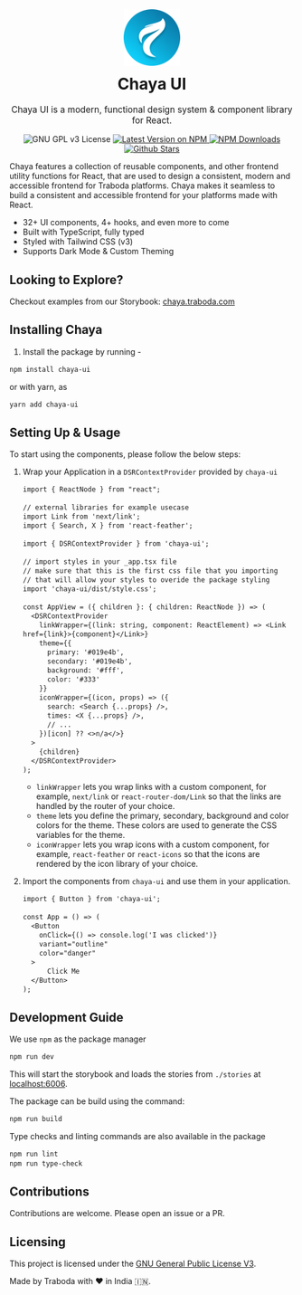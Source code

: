 <div align="center">
    <img src="/.storybook/public/chaya-icon.svg" height="100" alt="ChayaUI" />
    <h1 style="margin-top: 12px">Chaya UI</h1>
    <p style="font-size: 110%">Chaya UI is a modern, functional design system & component library for React.</p>
    <div align="center">
      <img alt="GNU GPL v3 License" src="https://img.shields.io/github/license/traboda/chaya?style=for-the-badge"/>
      <a href="https://www.npmjs.com/package/chaya-ui">
        <img alt="Latest Version on NPM" src="https://img.shields.io/npm/v/chaya-ui.svg?style=for-the-badge"/>
      </a>
      <a href="https://www.npmjs.com/package/chaya-ui">
        <img alt="NPM Downloads" src="https://img.shields.io/npm/dm/chaya-ui.svg?style=for-the-badge"/>
      </a>
      <a href="https://github.com/traboda/chaya/stargazers">
        <img alt="Github Stars" src="https://img.shields.io/github/stars/traboda/chaya?style=for-the-badge" />
      </a>
    </div>
</div>

Chaya features a collection of reusable components, and other frontend utility functions for React, 
that are used to design a consistent, modern and accessible frontend for Traboda platforms.
Chaya makes it seamless to build a consistent and accessible frontend for your platforms made
with React.

- 32+ UI components, 4+ hooks, and even more to come
- Built with TypeScript, fully typed
- Styled with Tailwind CSS (v3)
- Supports Dark Mode & Custom Theming

## Looking to Explore?

Checkout examples from our Storybook: [chaya.traboda.com](https://chaya.traboda.com/)

## Installing Chaya

1. Install the package by running - 
```bash
npm install chaya-ui
```
or with yarn, as 
```bash
yarn add chaya-ui
```


## Setting Up & Usage

To start using the components, please follow the below steps:

1. Wrap your Application in a `DSRContextProvider` provided by `chaya-ui`

    ```tsx
    import { ReactNode } from "react";

    // external libraries for example usecase
    import Link from 'next/link';
    import { Search, X } from 'react-feather';

    import { DSRContextProvider } from 'chaya-ui';
   
    // import styles in your _app.tsx file
    // make sure that this is the first css file that you importing 
    // that will allow your styles to overide the package styling
    import 'chaya-ui/dist/style.css'; 

    const AppView = ({ children }: { children: ReactNode }) => (
      <DSRContextProvider
        linkWrapper={(link: string, component: ReactElement) => <Link href={link}>{component}</Link>}
        theme={{
          primary: '#019e4b',
          secondary: '#019e4b',
          background: '#fff',
          color: '#333'
        }}
        iconWrapper={(icon, props) => ({
          search: <Search {...props} />,
          times: <X {...props} />,
          // ...
        })[icon] ?? <>n/a</>}
      >
        {children}
      </DSRContextProvider>
    );
    ```

    - `linkWrapper` lets you wrap links with a custom component, for example, `next/link` or `react-router-dom/Link`
    so that the links are handled by the router of your choice.
    - `theme` lets you define the primary, secondary, background and color colors for the theme. These colors are used to
    generate the CSS variables for the theme.
    - `iconWrapper` lets you wrap icons with a custom component, for example, `react-feather` or `react-icons` so that the icons
    are rendered by the icon library of your choice.

2. Import the components from `chaya-ui` and use them in your application.

    ```tsx
    import { Button } from 'chaya-ui';

    const App = () => (
      <Button 
        onClick={() => console.log('I was clicked')} 
        variant="outline" 
        color="danger"
      >
          Click Me
      </Button>
    );
    ```

## Development Guide

We use `npm` as the package manager

```bash
npm run dev
```

This will start the storybook and loads the stories from `./stories` at [localhost:6006](http://localhost:6006).

The package can be build using the command:

```bash
npm run build
```

Type checks and linting commands are also available in the package

```bash
npm run lint
npm run type-check
```

## Contributions

Contributions are welcome. Please open an issue or a PR.

## Licensing

This project is licensed under the [GNU General Public License V3](LICENSE).

Made by Traboda with ❤️ in India 🇮🇳.
